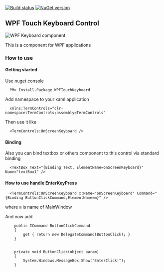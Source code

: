 [![Build status](https://ci.appveyor.com/api/projects/status/py2u4lm82ud0m91q?svg=true)](https://ci.appveyor.com/project/snmslavk/wpf-on-screen-keyboard)
[![NuGet version](https://badge.fury.io/nu/WPFTouchKeyboard.svg)](https://badge.fury.io/nu/WPFTouchKeyboard)

## WPF Touch Keyboard Control
![WPF Keyboard component](https://visualstudiogallery.msdn.microsoft.com/d711a67c-ceb7-46ec-a0c7-0db4e2cdea53/image/file/208492/1/68747470733a2f2f692e6779617a6f2e636f6d2f37343435656166366139346231326236633261323636373764366631643863622e676966.gif)

This is a component for WPF applications

### How to use
#### Getting started
Use nuget console

      PM> Install-Package WPFTouchKeyboard

Add namespace to your xaml application

      xmlns:TermControls="clr-namespace:TermControls;assembly=TermControls"
 
 Then use it like
 
      <TermControls:OnScreenKeyboard />

#### Binding      
Also you can bind textbox or others component to this control via standard binding

      <TextBox Text="{Binding Text, ElementName=onScreenKeyboard}" Name="textBox1" />

#### How to use handle EnterKeyPress

      <TermControls:OnScreenKeyboard x:Name="onScreenKeyboard" Command="{Binding ButtonClickCommand,ElementName=m}" />
      
where `m` is name of MainWindow

And now add

        public ICommand ButtonClickCommand
        {
            get { return new DelegateCommand(ButtonClick); }
        }


        private void ButtonClick(object param)
        {
            System.Windows.MessageBox.Show("EnterClick!");
        }





